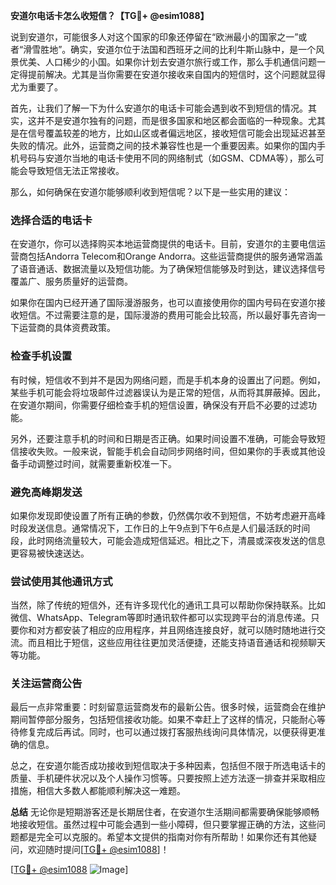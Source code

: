 **安道尔电话卡怎么收短信？【TG💪+ @esim1088】**

说到安道尔，可能很多人对这个国家的印象还停留在“欧洲最小的国家之一”或者“滑雪胜地”。确实，安道尔位于法国和西班牙之间的比利牛斯山脉中，是一个风景优美、人口稀少的小国。如果你计划去安道尔旅行或工作，那么手机通信问题一定得提前解决。尤其是当你需要在安道尔接收来自国内的短信时，这个问题就显得尤为重要了。

首先，让我们了解一下为什么安道尔的电话卡可能会遇到收不到短信的情况。其实，这并不是安道尔独有的问题，而是很多国家和地区都会面临的一种现象。尤其是在信号覆盖较差的地方，比如山区或者偏远地区，接收短信可能会出现延迟甚至失败的情况。此外，运营商之间的技术兼容性也是一个重要因素。如果你的国内手机号码与安道尔当地的电话卡使用不同的网络制式（如GSM、CDMA等），那么可能会导致短信无法正常接收。

那么，如何确保在安道尔能够顺利收到短信呢？以下是一些实用的建议：

### **选择合适的电话卡**
在安道尔，你可以选择购买本地运营商提供的电话卡。目前，安道尔的主要电信运营商包括Andorra Telecom和Orange Andorra。这些运营商提供的服务通常涵盖了语音通话、数据流量以及短信功能。为了确保短信能够及时到达，建议选择信号覆盖广、服务质量好的运营商。

如果你在国内已经开通了国际漫游服务，也可以直接使用你的国内号码在安道尔接收短信。不过需要注意的是，国际漫游的费用可能会比较高，所以最好事先咨询一下运营商的具体资费政策。

### **检查手机设置**
有时候，短信收不到并不是因为网络问题，而是手机本身的设置出了问题。例如，某些手机可能会将垃圾邮件过滤器误认为是正常的短信，从而将其屏蔽掉。因此，在安道尔期间，你需要仔细检查手机的短信设置，确保没有开启不必要的过滤功能。

另外，还要注意手机的时间和日期是否正确。如果时间设置不准确，可能会导致短信接收失败。一般来说，智能手机会自动同步网络时间，但如果你的手表或其他设备手动调整过时间，就需要重新校准一下。

### **避免高峰期发送**
如果你发现即使设置了所有正确的参数，仍然偶尔收不到短信，不妨考虑避开高峰时段发送信息。通常情况下，工作日的上午9点到下午6点是人们最活跃的时间段，此时网络流量较大，可能会造成短信延迟。相比之下，清晨或深夜发送的信息更容易被快速送达。

### **尝试使用其他通讯方式**
当然，除了传统的短信外，还有许多现代化的通讯工具可以帮助你保持联系。比如微信、WhatsApp、Telegram等即时通讯软件都可以实现跨平台的消息传递。只要你和对方都安装了相应的应用程序，并且网络连接良好，就可以随时随地进行交流。而且相比于短信，这些应用往往更加灵活便捷，还能支持语音通话和视频聊天等功能。

### **关注运营商公告**
最后一点非常重要：时刻留意运营商发布的最新公告。很多时候，运营商会在维护期间暂停部分服务，包括短信接收功能。如果不幸赶上了这样的情况，只能耐心等待修复完成后再试。同时，也可以通过拨打客服热线询问具体情况，以便获得更准确的信息。

总之，在安道尔能否成功接收到短信取决于多种因素，包括但不限于所选电话卡的质量、手机硬件状况以及个人操作习惯等。只要按照上述方法逐一排查并采取相应措施，相信大多数人都能顺利解决这一难题。

**总结**
无论你是短期游客还是长期居住者，在安道尔生活期间都需要确保能够顺畅地接收短信。虽然过程中可能会遇到一些小障碍，但只要掌握正确的方法，这些问题都是完全可以克服的。希望本文提供的指南对你有所帮助！如果你还有其他疑问，欢迎随时提问[[TG💪+ @esim1088](https://t.me/s/esim1088)]！

[[TG💪+ @esim1088](https://t.me/s/esim1088) ![Image](https://i.postimg.cc/4NQfJmqS/Snipaste-2025-05-13-00-14-12.png)]